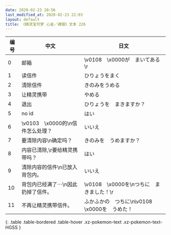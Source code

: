 ```yaml
---
date: 2020-02-23 20:56
last_modified_at: 2020-02-23 22:03
layout: default
title: 《精灵宝可梦 心金／魂银》文本 226
---
```

| 编号 | 中文 | 日文 |
| ---- | ---- | ---- |
| 0 | 邮箱 | \v0108　\x0000が　まいてある\r |
| 1 | 读信件 | ひりょうをまく |
| 2 | 清除信件 | きのみをうめる |
| 3 | 让精灵携带 | やめる |
| 4 | 退出 | ひりょうを　まきますか？ |
| 5 | no id | はい |
| 6 | \v0103　\x0000的\n信件怎么处理？ | いいえ |
| 7 | 要清除内容\n确定吗？ | きのみを　うめますか？ |
| 8 | 内容已清除,\r要给精灵携带吗？ | はい |
| 9 | 清除内容的信件\n已放入背包内。 | いいえ |
| 10 | 背包内已经满了⋯\n因此扔掉了信件。 | \v0108　\x0000を\nつちに　まきました！\r |
| 11 | 不再让精灵携带信件。 | ふかふかの　つちに\n\v0108　\x0000を　うめた！ |
{: .table .table-bordered .table-hover .xz-pokemon-text .xz-pokemon-text-HGSS }